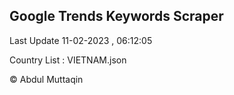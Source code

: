 

## Google Trends Keywords Scraper 
 
Last Update 11-02-2023 , 06:12:05

Country List :
VIETNAM.json



© Abdul Muttaqin 

